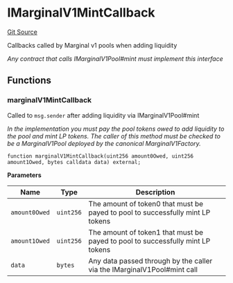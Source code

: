 # IMarginalV1MintCallback
[Git Source](https://github.com/MarginalProtocol/v1-core/blob/692b49fa7fdd08211d0090e7004215e23af735d5/contracts/interfaces/callback/IMarginalV1MintCallback.sol)

Callbacks called by Marginal v1 pools when adding liquidity

*Any contract that calls IMarginalV1Pool#mint must implement this interface*


## Functions
### marginalV1MintCallback

Called to `msg.sender` after adding liquidity via IMarginalV1Pool#mint

*In the implementation you must pay the pool tokens owed to add liquidity to the pool and mint LP tokens.
The caller of this method must be checked to be a MarginalV1Pool deployed by the canonical MarginalV1Factory.*


```solidity
function marginalV1MintCallback(uint256 amount0Owed, uint256 amount1Owed, bytes calldata data) external;
```
**Parameters**

|Name|Type|Description|
|----|----|-----------|
|`amount0Owed`|`uint256`|The amount of token0 that must be payed to pool to successfully mint LP tokens|
|`amount1Owed`|`uint256`|The amount of token1 that must be payed to pool to successfully mint LP tokens|
|`data`|`bytes`|Any data passed through by the caller via the IMarginalV1Pool#mint call|


